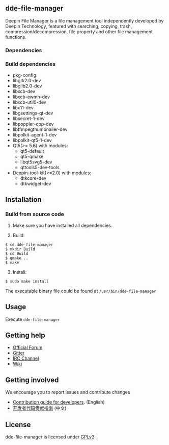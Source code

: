 ## dde-file-manager

Deepin File Manager is a file management tool independently developed by Deepin Technology, featured with searching, copying, trash, compression/decompression, file property and other file management functions.

### Dependencies

### Build dependencies
* pkg-config
* libgtk2.0-dev
* libglib2.0-dev
* libxcb-dev
* libxcb-ewmh-dev
* libxcb-util0-dev
* libx11-dev
* libgsettings-qt-dev
* libsecret-1-dev
* libpoppler-cpp-dev
* libffmpegthumbnailer-dev
* libpolkit-agent-1-dev
* libpolkit-qt5-1-dev
* Qt5(>= 5.6) with modules:
  - qt5-default
  - qt5-qmake
  - libqt5svg5-dev
  - qttools5-dev-tools
* Deepin-tool-kit(>=2.0) with modules:
  - dtkcore-dev
  - dtkwidget-dev


## Installation

### Build from source code

1. Make sure you have installed all dependencies.

2. Build:
```
$ cd dde-file-manager
$ mkdir Build
$ cd Build
$ qmake ..
$ make
```

3. Install:
```
$ sudo make install
```

The executable binary file could be found at `/usr/bin/dde-file-manager`

## Usage

Execute `dde-file-manager`

## Getting help
* [Official Forum](https://bbs.deepin.org/)
* [Gitter](https://gitter.im/orgs/linuxdeepin/rooms)
* [IRC Channel](https://webchat.freenode.net/?channels=deepin)
* [Wiki](https://wiki.deepin.org/)

## Getting involved

We encourage you to report issues and contribute changes

* [Contribution guide for developers](https://github.com/linuxdeepin/developer-center/wiki/Contribution-Guidelines-for-Developers-en). (English)
* [开发者代码贡献指南](https://github.com/linuxdeepin/developer-center/wiki/Contribution-Guidelines-for-Developers) (中文)

## License

dde-file-manager is licensed under [GPLv3](LICENSE)
